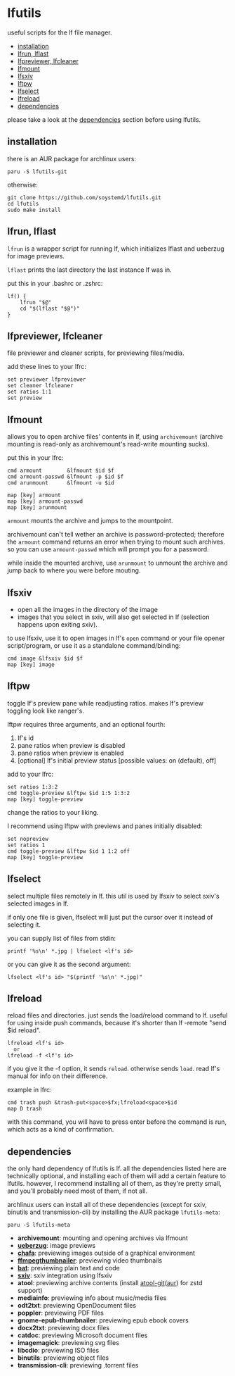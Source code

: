 # lfutils

useful scripts for the lf file manager.

* [installation](#installation)
* [lfrun, lflast](#lfrun-lflast)
* [lfpreviewer, lfcleaner](#lfpreviewer-lfcleaner)
* [lfmount](#lfmount)
* [lfsxiv](#lfsxiv)
* [lftpw](#lftpw)
* [lfselect](#lfselect)
* [lfreload](#lfreload)
* [dependencies](#dependencies)

please take a look at the [dependencies](#dependencies)
section before using lfutils.

## installation

there is an AUR package for archlinux users:

```
paru -S lfutils-git
```

otherwise:

```
git clone https://github.com/soystemd/lfutils.git
cd lfutils
sudo make install
```

## lfrun, lflast

`lfrun` is a wrapper script for running lf, which
initializes lflast and ueberzug for image previews.

`lflast` prints the last directory the last instance lf was in.

put this in your .bashrc or .zshrc:

```
lf() {
    lfrun "$@"
    cd "$(lflast "$@")"
}
```

## lfpreviewer, lfcleaner

file previewer and cleaner scripts, for previewing files/media.

add these lines to your lfrc:

```
set previewer lfpreviewer
set cleaner lfcleaner
set ratios 1:1
set preview
```

## lfmount

allows you to open archive files' contents in lf, using `archivemount` (archive
mounting is read-only as archivemount's read-write mounting sucks).

put this in your lfrc:

```
cmd armount        &lfmount $id $f
cmd armount-passwd &lfmount -p $id $f
cmd arunmount      &lfmount -u $id

map [key] armount
map [key] armount-passwd
map [key] arunmount
```

`armount` mounts the archive and jumps to the mountpoint.

archivemount can't tell wether an archive is password-protected;
therefore the `armount` command returns an error when trying to mount
such archives. so you can use `armount-passwd` which will prompt
you for a password.

while inside the mounted archive, use `arunmount` to unmount the archive
and jump back to where you were before mouting.

## lfsxiv

- open all the images in the directory of the image
- images that you select in sxiv, will also get selected in lf
(selection happens upon exiting sxiv).

to use lfsxiv, use it to open images in lf's `open` command or your
file opener script/program,
or use it as a standalone command/binding:

```
cmd image &lfsxiv $id $f
map [key] image
```

## lftpw

toggle lf's preview pane while readjusting ratios.
makes lf's preview toggling look like ranger's.

lftpw requires three arguments, and an optional fourth:

1. lf's id
2. pane ratios when preview is disabled
3. pane ratios when preview is enabled
4. [optional] lf's initial preview status [possible values: on (default), off]

add to your lfrc:

```
set ratios 1:3:2
cmd toggle-preview &lftpw $id 1:5 1:3:2
map [key] toggle-preview
```

change the ratios to your liking.

I recommend using lftpw with previews and panes
initially disabled:

```
set nopreview
set ratios 1
cmd toggle-preview &lftpw $id 1 1:2 off
map [key] toggle-preview
```

## lfselect

select multiple files remotely in lf. this util is used
by lfsxiv to select sxiv's selected images in lf.

if only one file is given, lfselect will just put
the cursor over it instead of selecting it.

you can supply list of files from stdin:

```
printf '%s\n' *.jpg | lfselect <lf's id>
```

or you can give it as the second argument:

```
lfselect <lf's id> "$(printf '%s\n' *.jpg)"
```

## lfreload

reload files and directories. just sends the load/reload command to lf.
useful for using inside push commands, because it's shorter than
lf -remote "send $id reload".

```
lfreload <lf's id>
  or
lfreload -f <lf's id>
```

if you give it the -f option, it sends `reload`. otherwise sends `load`.
read lf's manual for info on their difference.

example in lfrc:

```
cmd trash push &trash-put<space>$fx;lfreload<space>$id
map D trash
```

with this command, you will have to press enter before the
command is run, which acts as a kind of confirmation.

## dependencies

the only hard dependency of lfutils is lf.
all the dependencies listed here are technically optional,
and installing each of them will add a certain feature
to lfutils. however, I recommend installing all of them,
as they're pretty small, and you'll probably need most of them,
if not all.

archlinux users can install all of these dependencies
(except for sxiv, binutils and transmission-cli)
by installing the AUR package `lfutils-meta`:

```
paru -S lfutils-meta
```

- **archivemount**: mounting and opening archives via lfmount
- **[ueberzug](https://github.com/seebye/ueberzug)**: image previews
- **[chafa](https://github.com/hpjansson/chafa)**: previewing images outside of a graphical environment
- **[ffmpegthumbnailer](https://github.com/dirkvdb/ffmpegthumbnailer)**: previewing video thumbnails
- **[bat](https://github.com/sharkdp/bat)**: previewing plain text and code
- **[sxiv](https://github.com/muennich/sxiv)**: sxiv integration using lfsxiv
- **atool**: previewing archive contents (install [atool-git](https://github.com/solsticedhiver/atool)([aur](https://aur.archlinux.org/packages/atool-git)) for zstd support)
- **mediainfo**: previewing info about music/media files
- **odt2txt**: previewing OpenDocument files
- **poppler**: previewing PDF files
- **gnome-epub-thumbnailer**: previewing epub ebook covers
- **docx2txt**: previewing docx files
- **catdoc**: previewing Microsoft document files
- **imagemagick**: previewing svg files
- **libcdio**: previewing ISO files
- **binutils**: previewing object files
- **transmission-cli**: previewing .torrent files
